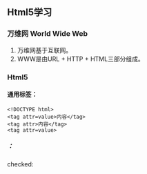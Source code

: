 ## Html5学习

### 万维网 World Wide Web

1. 万维网基于互联网。
2. WWW是由URL + HTTP + HTML三部分组成。

### Html5

#### 通用标签：

    <!DOCTYPE html>
    <tag attr=value>内容</tag>
    <tag attr>内容</tag>
    <tag attr=value>
##### ：

checked: 





